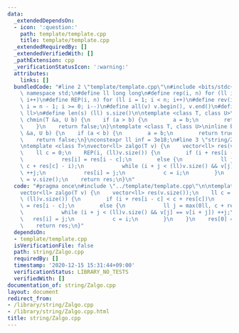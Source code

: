 ```yaml
---
data:
  _extendedDependsOn:
  - icon: ':question:'
    path: template/template.cpp
    title: template/template.cpp
  _extendedRequiredBy: []
  _extendedVerifiedWith: []
  _pathExtension: cpp
  _verificationStatusIcon: ':warning:'
  attributes:
    links: []
  bundledCode: "#line 2 \"template/template.cpp\"\n#include <bits/stdc++.h>\nusing\
    \ namespace std;\n#define ll long long\n#define rep(i, n) for (ll i = 0; i < n;\
    \ i++)\n#define REP(i, n) for (ll i = 1; i < n; i++)\n#define rev(i, n) for (ll\
    \ i = n - 1; i >= 0; i--)\n#define all(v) v.begin(), v.end()\n#define P pair<ll,\
    \ ll>\n#define len(s) (ll) s.size()\n\ntemplate <class T, class U>\ninline bool\
    \ chmin(T &a, U b) {\n    if (a > b) {\n        a = b;\n        return true;\n\
    \    }\n    return false;\n}\ntemplate <class T, class U>\ninline bool chmax(T\
    \ &a, U b) {\n    if (a < b) {\n        a = b;\n        return true;\n    }\n\
    \    return false;\n}\nconstexpr ll inf = 3e18;\n#line 3 \"string/Zalgo.cpp\"\n\
    \ntemplate <class T>\nvector<ll> zalgo(T v) {\n    vector<ll> res(v.size());\n\
    \    ll c = 0;\n    REP(i, (ll)v.size()) {\n        if (i + res[i - c] < c + res[c])\n\
    \            res[i] = res[i - c];\n        else {\n            ll j = max(0ll,\
    \ c + res[c] - i);\n            while (i + j < (ll)v.size() && v[j] == v[i + j])\
    \ ++j;\n            res[i] = j;\n            c = i;\n        }\n    }\n    res[0]\
    \ = v.size();\n    return res;\n}\n"
  code: "#pragma once\n#include \"../template/template.cpp\"\n\ntemplate <class T>\n\
    vector<ll> zalgo(T v) {\n    vector<ll> res(v.size());\n    ll c = 0;\n    REP(i,\
    \ (ll)v.size()) {\n        if (i + res[i - c] < c + res[c])\n            res[i]\
    \ = res[i - c];\n        else {\n            ll j = max(0ll, c + res[c] - i);\n\
    \            while (i + j < (ll)v.size() && v[j] == v[i + j]) ++j;\n         \
    \   res[i] = j;\n            c = i;\n        }\n    }\n    res[0] = v.size();\n\
    \    return res;\n}"
  dependsOn:
  - template/template.cpp
  isVerificationFile: false
  path: string/Zalgo.cpp
  requiredBy: []
  timestamp: '2020-12-15 15:31:44+09:00'
  verificationStatus: LIBRARY_NO_TESTS
  verifiedWith: []
documentation_of: string/Zalgo.cpp
layout: document
redirect_from:
- /library/string/Zalgo.cpp
- /library/string/Zalgo.cpp.html
title: string/Zalgo.cpp
---
```

